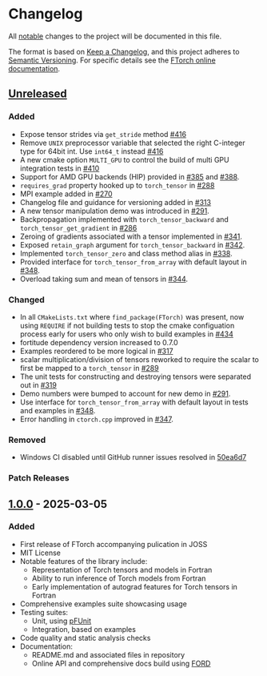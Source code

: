 # Changelog

All [notable](https://cambridge-iccs.github.io/FTorch/page/developer.html#versioning-and-changelog)
changes to the project will be documented in this file.

The format is based on [Keep a Changelog](https://keepachangelog.com/en/1.1.0/),
and this project adheres to [Semantic Versioning](https://semver.org/spec/v2.0.0.html).
For specific details see the [FTorch online documentation](https://cambridge-iccs.github.io/FTorch/page/developer.html#versioning-and-changelog).

## [Unreleased](https://github.com/Cambridge-ICCS/FTorch/compare/v1.0.0...HEAD)

### Added

- Expose tensor strides via `get_stride` method [#416](https://github.com/Cambridge-ICCS/FTorch/pull/416)
- Remove `UNIX` preprocessor variable that selected the  right C-integer type for 64bit int. Use `int64_t` instead [#416](https://github.com/Cambridge-ICCS/FTorch/pull/416)
- A new cmake option `MULTI_GPU` to control the build of multi GPU integration tests in [#410](https://github.com/Cambridge-ICCS/FTorch/pull/410)
- Support for AMD GPU backends (HIP) provided in
  [#385](https://github.com/Cambridge-ICCS/FTorch/pull/385) and
  [#388](https://github.com/Cambridge-ICCS/FTorch/pull/388).
- `requires_grad` property hooked up to `torch_tensor` in [#288](https://github.com/Cambridge-ICCS/FTorch/pull/288)
- MPI example added in [#270](https://github.com/Cambridge-ICCS/FTorch/pull/270)
- Changelog file and guidance for versioning added in [#313](https://github.com/Cambridge-ICCS/FTorch/pull/313)
- A new tensor manipulation demo was introduced in [#291](https://github.com/Cambridge-ICCS/FTorch/pull/291).
- Backpropagation implemented with `torch_tensor_backward` and
  `torch_tensor_get_gradient` in [#286](https://github.com/Cambridge-ICCS/FTorch/pull/286)
- Zeroing of gradients associated with a tensor implemented in
  [#341](https://github.com/Cambridge-ICCS/FTorch/pull/341).
- Exposed `retain_graph` argument for `torch_tensor_backward` in
  [#342](https://github.com/Cambridge-ICCS/FTorch/pull/342).
- Implemented `torch_tensor_zero` and class method alias in
  [#338](https://github.com/Cambridge-ICCS/FTorch/pull/338).
- Provided interface for `torch_tensor_from_array` with default layout in
  [#348](https://github.com/Cambridge-ICCS/FTorch/pull/348).
- Overload taking sum and mean of tensors in
  [#344](https://github.com/Cambridge-ICCS/FTorch/pull/344).

### Changed

- In all `CMakeLists.txt` where `find_package(FTorch)` was present, now using `REQUIRE` if not building tests to stop the cmake configuation process early for users who only wish to build examples in [#434](https://github.com/Cambridge-ICCS/FTorch/pull/434)
- fortitude dependency version increased to 0.7.0
- Examples reordered to be more logical in [#317](https://github.com/Cambridge-ICCS/FTorch/pull/317)
- scalar multiplication/division of tensors reworked to require the scalar to first be mapped to a `torch_tensor` in [#289](https://github.com/Cambridge-ICCS/FTorch/pull/289)
- The unit tests for constructing and destroying tensors were separated out in
  [#319](https://github.com/Cambridge-ICCS/FTorch/pull/319)
- Demo numbers were bumped to account for new demo in
  [#291](https://github.com/Cambridge-ICCS/FTorch/pull/291).
- Use interface for `torch_tensor_from_array` with default layout in tests and
  examples in [#348](https://github.com/Cambridge-ICCS/FTorch/pull/348).
- Error handling in `ctorch.cpp` improved in [#347](https://github.com/Cambridge-ICCS/FTorch/pull/347).

### Removed

- Windows CI disabled until GitHub runner issues resolved in [50ea6d7](https://github.com/Cambridge-ICCS/FTorch/commit/50ea6d78d79ebe638ebe597e745c015549f12a61)

### Patch Releases


## [1.0.0](https://github.com/Cambridge-ICCS/FTorch/releases/tag/v1.0.0) - 2025-03-05

### Added

- First release of FTorch accompanying pulication in JOSS
- MIT License
- Notable features of the library include:
  - Representation of Torch tensors and models in Fortran
  - Ability to run inference of Torch models from Fortran
  - Early implementation of autograd features for Torch tensors in Fortran
- Comprehensive examples suite showcasing usage
- Testing suites:
  - Unit, using [pFUnit](https://github.com/Goddard-Fortran-Ecosystem/pFUnit)
  - Integration, based on examples
- Code quality and static analysis checks
- Documentation:
  - README.md and associated files in repository
  - Online API and comprehensive docs build using [FORD](https://forddocs.readthedocs.io/)
